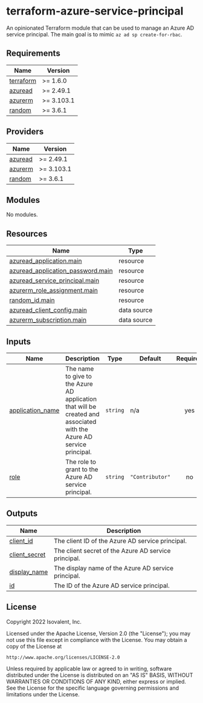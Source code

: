 # terraform-azure-service-principal

An opinionated Terraform module that can be used to manage an Azure AD service principal.
The main goal is to mimic `az ad sp create-for-rbac`.

<!-- BEGIN_TF_DOCS -->
## Requirements

| Name | Version |
|------|---------|
| <a name="requirement_terraform"></a> [terraform](#requirement\_terraform) | >= 1.6.0 |
| <a name="requirement_azuread"></a> [azuread](#requirement\_azuread) | >= 2.49.1 |
| <a name="requirement_azurerm"></a> [azurerm](#requirement\_azurerm) | >= 3.103.1 |
| <a name="requirement_random"></a> [random](#requirement\_random) | >= 3.6.1 |

## Providers

| Name | Version |
|------|---------|
| <a name="provider_azuread"></a> [azuread](#provider\_azuread) | >= 2.49.1 |
| <a name="provider_azurerm"></a> [azurerm](#provider\_azurerm) | >= 3.103.1 |
| <a name="provider_random"></a> [random](#provider\_random) | >= 3.6.1 |

## Modules

No modules.

## Resources

| Name | Type |
|------|------|
| [azuread_application.main](https://registry.terraform.io/providers/hashicorp/azuread/latest/docs/resources/application) | resource |
| [azuread_application_password.main](https://registry.terraform.io/providers/hashicorp/azuread/latest/docs/resources/application_password) | resource |
| [azuread_service_principal.main](https://registry.terraform.io/providers/hashicorp/azuread/latest/docs/resources/service_principal) | resource |
| [azurerm_role_assignment.main](https://registry.terraform.io/providers/hashicorp/azurerm/latest/docs/resources/role_assignment) | resource |
| [random_id.main](https://registry.terraform.io/providers/hashicorp/random/latest/docs/resources/id) | resource |
| [azuread_client_config.main](https://registry.terraform.io/providers/hashicorp/azuread/latest/docs/data-sources/client_config) | data source |
| [azurerm_subscription.main](https://registry.terraform.io/providers/hashicorp/azurerm/latest/docs/data-sources/subscription) | data source |

## Inputs

| Name | Description | Type | Default | Required |
|------|-------------|------|---------|:--------:|
| <a name="input_application_name"></a> [application\_name](#input\_application\_name) | The name to give to the Azure AD application that will be created and associated with the Azure AD service principal. | `string` | n/a | yes |
| <a name="input_role"></a> [role](#input\_role) | The role to grant to the Azure AD service principal. | `string` | `"Contributor"` | no |

## Outputs

| Name | Description |
|------|-------------|
| <a name="output_client_id"></a> [client\_id](#output\_client\_id) | The client ID of the Azure AD service principal. |
| <a name="output_client_secret"></a> [client\_secret](#output\_client\_secret) | The client secret of the Azure AD service principal. |
| <a name="output_display_name"></a> [display\_name](#output\_display\_name) | The display name of the Azure AD service principal. |
| <a name="output_id"></a> [id](#output\_id) | The ID of the Azure AD service principal. |
<!-- END_TF_DOCS -->

## License

Copyright 2022 Isovalent, Inc.

Licensed under the Apache License, Version 2.0 (the "License");
you may not use this file except in compliance with the License.
You may obtain a copy of the License at

    http://www.apache.org/licenses/LICENSE-2.0

Unless required by applicable law or agreed to in writing, software
distributed under the License is distributed on an "AS IS" BASIS,
WITHOUT WARRANTIES OR CONDITIONS OF ANY KIND, either express or implied.
See the License for the specific language governing permissions and
limitations under the License.
